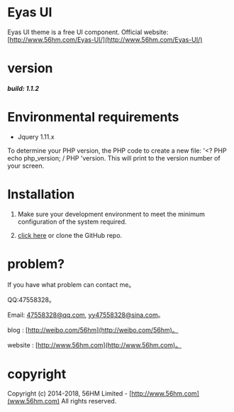 # Eyas UI #

Eyas UI theme is a free UI component.  Official website: [http://www.56hm.com/Eyas-UI/](http://www.56hm.com/Eyas-UI/)


# version #

##### build: 1.1.2 #####




# Environmental requirements #

- Jquery 1.11.x


To determine your PHP version, the PHP code to create a new file: '<? PHP echo php_version; / PHP 'version. This will print to the version number of your screen.

# Installation #

1. Make sure your development environment to meet the minimum configuration of the system required.

2. [click here](https://github.com/yy47558328/Eyas-UI) or clone the GitHub repo.



# problem? #

If you have what problem can contact me。 
  
  QQ:47558328。
  
  Email: 47558328@qq.com, yy47558328@sina.com。
  
  blog : [http://weibo.com/56hm](http://weibo.com/56hm)。

  website :  [http://www.56hm.com](http://www.56hm.com)。





# copyright #
Copyright (c) 2014-2018, 56HM Limited - [http://www.56hm.com](www.56hm.com)
All rights reserved.

